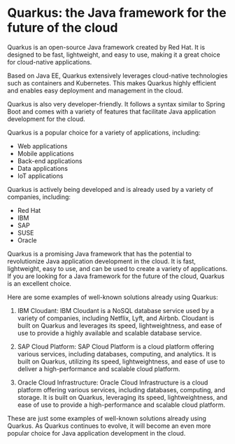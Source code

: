 # Quarkus: the Java framework for the future of the cloud

Quarkus is an open-source Java framework created by Red Hat. It is designed to be fast, lightweight, and easy to use, making it a great choice for cloud-native applications.

Based on Java EE, Quarkus extensively leverages cloud-native technologies such as containers and Kubernetes. This makes Quarkus highly efficient and enables easy deployment and management in the cloud.

Quarkus is also very developer-friendly. It follows a syntax similar to Spring Boot and comes with a variety of features that facilitate Java application development for the cloud.

Quarkus is a popular choice for a variety of applications, including:

- Web applications
- Mobile applications
- Back-end applications
- Data applications
- IoT applications

Quarkus is actively being developed and is already used by a variety of companies, including:

- Red Hat
- IBM
- SAP
- SUSE
- Oracle

Quarkus is a promising Java framework that has the potential to revolutionize Java application development in the cloud. It is fast, lightweight, easy to use, and can be used to create a variety of applications. If you are looking for a Java framework for the future of the cloud, Quarkus is an excellent choice.

Here are some examples of well-known solutions already using Quarkus:

1. IBM Cloudant: IBM Cloudant is a NoSQL database service used by a variety of companies, including Netflix, Lyft, and Airbnb. Cloudant is built on Quarkus and leverages its speed, lightweightness, and ease of use to provide a highly available and scalable database service.

2. SAP Cloud Platform: SAP Cloud Platform is a cloud platform offering various services, including databases, computing, and analytics. It is built on Quarkus, utilizing its speed, lightweightness, and ease of use to deliver a high-performance and scalable cloud platform.

3. Oracle Cloud Infrastructure: Oracle Cloud Infrastructure is a cloud platform offering various services, including databases, computing, and storage. It is built on Quarkus, leveraging its speed, lightweightness, and ease of use to provide a high-performance and scalable cloud platform.

These are just some examples of well-known solutions already using Quarkus. As Quarkus continues to evolve, it will become an even more popular choice for Java application development in the cloud.


